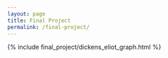 ```yaml
---
layout: page
title: Final Project
permalink: /final-project/
---
```

{% include final_project/dickens_eliot_graph.html %}